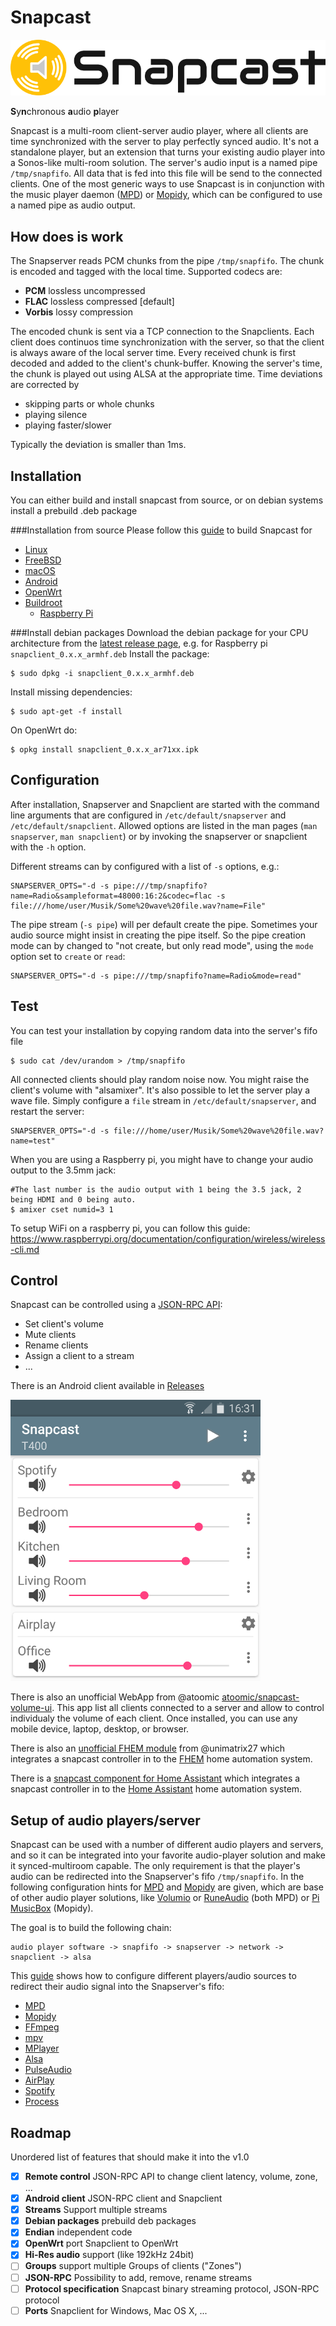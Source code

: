 Snapcast
========

![Snapcast](https://raw.githubusercontent.com/badaix/snapcast/master/doc/Snapcast_800.png)

**S**y**n**chronous **a**udio **p**layer

Snapcast is a multi-room client-server audio player, where all clients are time synchronized with the server to play perfectly synced audio. It's not a standalone player, but an extension that turns your existing audio player into a Sonos-like multi-room solution.
The server's audio input is a named pipe `/tmp/snapfifo`. All data that is fed into this file will be send to the connected clients. One of the most generic ways to use Snapcast is in conjunction with the music player daemon ([MPD](http://www.musicpd.org/)) or [Mopidy](https://www.mopidy.com/), which can be configured to use a named pipe as audio output.

How does is work
----------------
The Snapserver reads PCM chunks from the pipe `/tmp/snapfifo`. The chunk is encoded and tagged with the local time. Supported codecs are:
* **PCM** lossless uncompressed
* **FLAC** lossless compressed [default]
* **Vorbis** lossy compression

The encoded chunk is sent via a TCP connection to the Snapclients.
Each client does continuos time synchronization with the server, so that the client is always aware of the local server time.
Every received chunk is first decoded and added to the client's chunk-buffer. Knowing the server's time, the chunk is played out using ALSA at the appropriate time. Time deviations are corrected by
* skipping parts or whole chunks
* playing silence
* playing faster/slower

Typically the deviation is smaller than 1ms.

Installation
------------
You can either build and install snapcast from source, or on debian systems install a prebuild .deb package

###Installation from source
Please follow this [guide](doc/build.md) to build Snapcast for
* [Linux](doc/build.md#linux-native)
* [FreeBSD](doc/build.md#freebsd-native)
* [macOS](doc/build.md#macos-native)
* [Android](doc/build.md#android-cross-compile)
* [OpenWrt](doc/build.md#openwrt-cross-compile)
* [Buildroot](doc/build.md#buildroot-cross-compile)
  * [Raspberry Pi](doc/build.md#raspberry-pi-cross-compile)

###Install debian packages
Download the debian package for your CPU architecture from the [latest release page](https://github.com/badaix/snapcast/releases/latest), e.g. for Raspberry pi `snapclient_0.x.x_armhf.deb`
Install the package:

    $ sudo dpkg -i snapclient_0.x.x_armhf.deb

Install missing dependencies:

    $ sudo apt-get -f install

On OpenWrt do:

    $ opkg install snapclient_0.x.x_ar71xx.ipk

Configuration
-------------
After installation, Snapserver and Snapclient are started with the command line arguments that are configured in `/etc/default/snapserver` and `/etc/default/snapclient`.
Allowed options are listed in the man pages (`man snapserver`, `man snapclient`) or by invoking the snapserver or snapclient with the `-h` option.

Different streams can by configured with a list of `-s` options, e.g.:

    SNAPSERVER_OPTS="-d -s pipe:///tmp/snapfifo?name=Radio&sampleformat=48000:16:2&codec=flac -s file:///home/user/Musik/Some%20wave%20file.wav?name=File"

The pipe stream (`-s pipe`) will per default create the pipe. Sometimes your audio source might insist in creating the pipe itself. So the pipe creation mode can by changed to "not create, but only read mode", using the `mode` option set to `create` or `read`:
    
    SNAPSERVER_OPTS="-d -s pipe:///tmp/snapfifo?name=Radio&mode=read"
    
Test
----
You can test your installation by copying random data into the server's fifo file

    $ sudo cat /dev/urandom > /tmp/snapfifo

All connected clients should play random noise now. You might raise the client's volume with "alsamixer".
It's also possible to let the server play a wave file. Simply configure a `file` stream in `/etc/default/snapserver`, and restart the server:

    SNAPSERVER_OPTS="-d -s file:///home/user/Musik/Some%20wave%20file.wav?name=test"

When you are using a Raspberry pi, you might have to change your audio output to the 3.5mm jack:

    #The last number is the audio output with 1 being the 3.5 jack, 2 being HDMI and 0 being auto.
    $ amixer cset numid=3 1

To setup WiFi on a raspberry pi, you can follow this guide:
https://www.raspberrypi.org/documentation/configuration/wireless/wireless-cli.md

Control
-------
Snapcast can be controlled using a [JSON-RPC API](doc/json_rpc_api/v2_0_0.md):
* Set client's volume
* Mute clients
* Rename clients
* Assign a client to a stream
* ...

There is an Android client available in [Releases](https://github.com/badaix/snapcast/releases/latest) 

![Snapcast for Android](https://raw.githubusercontent.com/badaix/snapcast/master/doc/snapcast_android_scaled.png)

There is also an unofficial WebApp from @atoomic [atoomic/snapcast-volume-ui](https://github.com/atoomic/snapcast-volume-ui).
This app list all clients connected to a server and allow to control individualy the volume of each client.
Once installed, you can use any mobile device, laptop, desktop, or browser.

There is also an [unofficial FHEM module](https://forum.fhem.de/index.php/topic,62389.0.html) from @unimatrix27 which integrates a snapcast controller in to the [FHEM](https://fhem.de/fhem.html) home automation system.

There is a [snapcast component for Home Assistant](https://home-assistant.io/components/media_player.snapcast/) which integrates a snapcast controller in to the [Home Assistant](https://home-assistant.io/) home automation system.

Setup of audio players/server
-----------------------------
Snapcast can be used with a number of different audio players and servers, and so it can be integrated into your favorite audio-player solution and make it synced-multiroom capable.
The only requirement is that the player's audio can be redirected into the Snapserver's fifo `/tmp/snapfifo`. In the following configuration hints for [MPD](http://www.musicpd.org/) and [Mopidy](https://www.mopidy.com/) are given, which are base of other audio player solutions, like [Volumio](https://volumio.org/) or [RuneAudio](http://www.runeaudio.com/) (both MPD) or [Pi MusicBox](http://www.pimusicbox.com/) (Mopidy).

The goal is to build the following chain:

    audio player software -> snapfifo -> snapserver -> network -> snapclient -> alsa

This [guide](doc/player_setup.md) shows how to configure different players/audio sources to redirect their audio signal into the Snapserver's fifo:
* [MPD](doc/player_setup.md#mpd)
* [Mopidy](doc/player_setup.md#mopidy)
* [FFmpeg](doc/player_setup.md#ffmpeg)
* [mpv](doc/player_setup.md#mpv)
* [MPlayer](doc/player_setup.md#mplayer)
* [Alsa](doc/player_setup.md#alsa)
* [PulseAudio](doc/player_setup.md#pulseaudio)
* [AirPlay](doc/player_setup.md#airplay)
* [Spotify](doc/player_setup.md#spotify)
* [Process](doc/player_setup.md#process)

Roadmap
-------
Unordered list of features that should make it into the v1.0
- [X] **Remote control** JSON-RPC API to change client latency, volume, zone, ...
- [X] **Android client** JSON-RPC client and Snapclient
- [X] **Streams** Support multiple streams
- [X] **Debian packages** prebuild deb packages
- [X] **Endian** independent code
- [X] **OpenWrt** port Snapclient to OpenWrt
- [X] **Hi-Res audio** support (like 192kHz 24bit)
- [ ] **Groups** support multiple Groups of clients ("Zones")
- [ ] **JSON-RPC** Possibility to add, remove, rename streams
- [ ] **Protocol specification** Snapcast binary streaming protocol, JSON-RPC protocol
- [ ] **Ports** Snapclient for Windows, Mac OS X, ...
